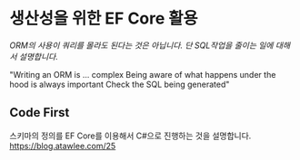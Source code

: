 # 생산성을 위한 EF Core 활용

*ORM의 사용이 쿼리를 몰라도 된다는 것은 아닙니다. 단 SQL작업을 줄이는 일에 대해서 설명합니다.*

"Writing an ORM is ... complex
Being aware of what happens under the hood is always important
Check the SQL being generated"

## Code First
스키마의 정의를 EF Core를 이용해서 C#으로 진행하는 것을 설명합니다. 
https://blog.atawlee.com/25






